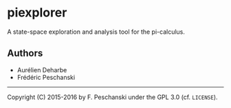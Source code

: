 # piexplorer

A state-space exploration and analysis tool
for the pi-calculus.

## Authors

 - Aurélien Deharbe
 - Frédéric Peschanski

----

Copyright (C) 2015-2016 by F. Peschanski under the GPL 3.0
(cf. `LICENSE`).
